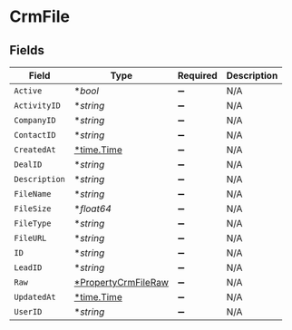 # CrmFile


## Fields

| Field                                                            | Type                                                             | Required                                                         | Description                                                      |
| ---------------------------------------------------------------- | ---------------------------------------------------------------- | ---------------------------------------------------------------- | ---------------------------------------------------------------- |
| `Active`                                                         | **bool*                                                          | :heavy_minus_sign:                                               | N/A                                                              |
| `ActivityID`                                                     | **string*                                                        | :heavy_minus_sign:                                               | N/A                                                              |
| `CompanyID`                                                      | **string*                                                        | :heavy_minus_sign:                                               | N/A                                                              |
| `ContactID`                                                      | **string*                                                        | :heavy_minus_sign:                                               | N/A                                                              |
| `CreatedAt`                                                      | [*time.Time](https://pkg.go.dev/time#Time)                       | :heavy_minus_sign:                                               | N/A                                                              |
| `DealID`                                                         | **string*                                                        | :heavy_minus_sign:                                               | N/A                                                              |
| `Description`                                                    | **string*                                                        | :heavy_minus_sign:                                               | N/A                                                              |
| `FileName`                                                       | **string*                                                        | :heavy_minus_sign:                                               | N/A                                                              |
| `FileSize`                                                       | **float64*                                                       | :heavy_minus_sign:                                               | N/A                                                              |
| `FileType`                                                       | **string*                                                        | :heavy_minus_sign:                                               | N/A                                                              |
| `FileURL`                                                        | **string*                                                        | :heavy_minus_sign:                                               | N/A                                                              |
| `ID`                                                             | **string*                                                        | :heavy_minus_sign:                                               | N/A                                                              |
| `LeadID`                                                         | **string*                                                        | :heavy_minus_sign:                                               | N/A                                                              |
| `Raw`                                                            | [*PropertyCrmFileRaw](../../models/shared/propertycrmfileraw.md) | :heavy_minus_sign:                                               | N/A                                                              |
| `UpdatedAt`                                                      | [*time.Time](https://pkg.go.dev/time#Time)                       | :heavy_minus_sign:                                               | N/A                                                              |
| `UserID`                                                         | **string*                                                        | :heavy_minus_sign:                                               | N/A                                                              |